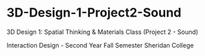 # 3D-Design-1-Project2-Sound
3D Design 1: Spatial Thinking &amp; Materials Class (Project 2 - Sound)

Interaction Design - Second Year
Fall Semester
Sheridan College
